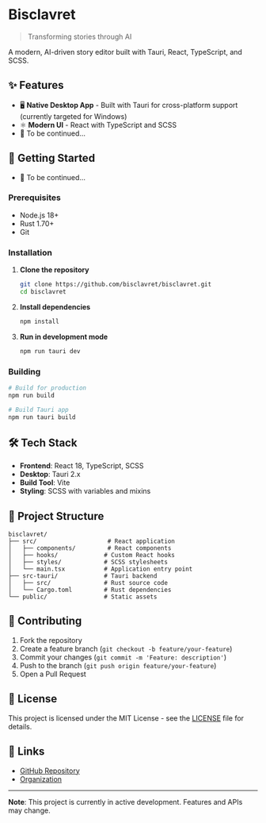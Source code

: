 # Bisclavret

> Transforming stories through AI

A modern, AI-driven story editor built with Tauri, React, TypeScript, and SCSS.

## ✨ Features

- 🖥️ **Native Desktop App** - Built with Tauri for cross-platform support (currently targeted for Windows)
- ⚛️ **Modern UI** - React with TypeScript and SCSS
- 🌙 To be continued...

## 🚀 Getting Started

- 🌙 To be continued...

### Prerequisites

- Node.js 18+ 
- Rust 1.70+
- Git

### Installation

1. **Clone the repository**
   ```bash
   git clone https://github.com/bisclavret/bisclavret.git
   cd bisclavret
   ```

2. **Install dependencies**
   ```bash
   npm install
   ```

3. **Run in development mode**
   ```bash
   npm run tauri dev
   ```

### Building

```bash
# Build for production
npm run build

# Build Tauri app
npm run tauri build
```

## 🛠️ Tech Stack

- **Frontend**: React 18, TypeScript, SCSS
- **Desktop**: Tauri 2.x
- **Build Tool**: Vite
- **Styling**: SCSS with variables and mixins

## 📁 Project Structure

```
bisclavret/
├── src/                    # React application
│   ├── components/         # React components
│   ├── hooks/             # Custom React hooks
│   ├── styles/            # SCSS stylesheets
│   └── main.tsx           # Application entry point
├── src-tauri/             # Tauri backend
│   ├── src/               # Rust source code
│   └── Cargo.toml         # Rust dependencies
└── public/                # Static assets
```

## 🤝 Contributing

1. Fork the repository
2. Create a feature branch (`git checkout -b feature/your-feature`)
3. Commit your changes (`git commit -m 'Feature: description'`)
4. Push to the branch (`git push origin feature/your-feature`)
5. Open a Pull Request

## 📄 License

This project is licensed under the MIT License - see the [LICENSE](LICENSE) file for details.

## 🔗 Links

- [GitHub Repository](https://github.com/bisclavret/bisclavret)
- [Organization](https://github.com/bisclavret)

---

**Note**: This project is currently in active development. Features and APIs may change.
